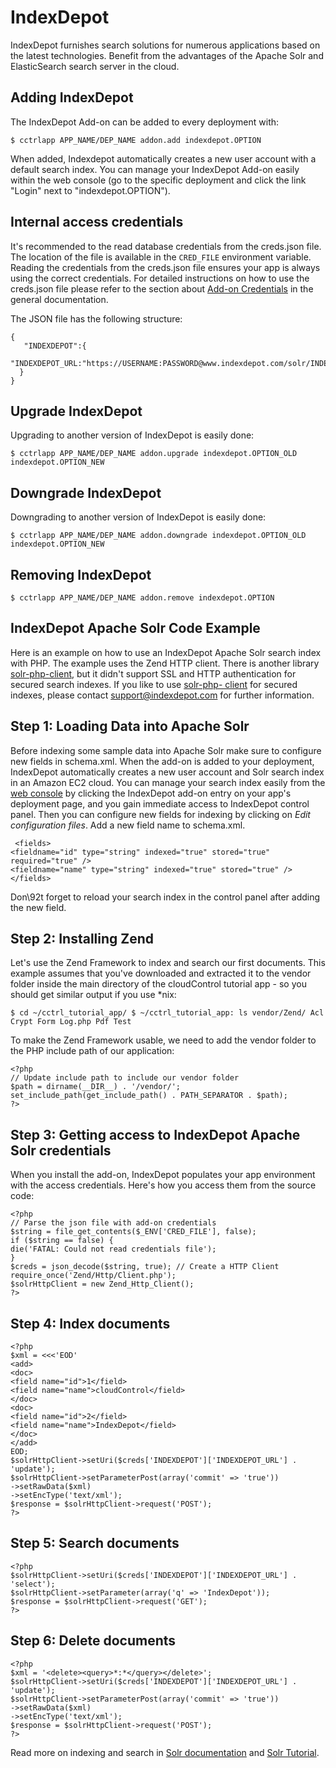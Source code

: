 # IndexDepot

IndexDepot furnishes search solutions for numerous applications based on the latest technologies. Benefit from the advantages of the Apache Solr and ElasticSearch search server in the cloud.

## Adding IndexDepot

The IndexDepot Add-on can be added to every deployment with:

~~~
$ cctrlapp APP_NAME/DEP_NAME addon.add indexdepot.OPTION
~~~
When added, Indexdepot automatically creates a new user account with a default search index. You can manage your IndexDepot Add-on easily within the web console (go to the specific deployment and click the link "Login" next to "indexdepot.OPTION").

## Internal access credentials

It's recommended to the read database credentials from the creds.json file. The location of the file is available in the `CRED_FILE` environment variable. Reading the credentials from the creds.json file ensures your app is always using the correct credentials. For detailed instructions on how to use the creds.json file please refer to the section about [Add-on Credentials](https://www.cloudcontrol.com/dev-center/platform-documentation#add-ons) in the general documentation.

The JSON file has the following structure:

~~~
{
   "INDEXDEPOT":{
      "INDEXDEPOT_URL:"https://USERNAME:PASSWORD@www.indexdepot.com/solr/INDEX_ID/,
  }
}
~~~

## Upgrade IndexDepot

Upgrading to another version of IndexDepot is easily done:

~~~
$ cctrlapp APP_NAME/DEP_NAME addon.upgrade indexdepot.OPTION_OLD indexdepot.OPTION_NEW 
~~~

## Downgrade IndexDepot

Downgrading to another version of IndexDepot is easily done:

~~~
$ cctrlapp APP_NAME/DEP_NAME addon.downgrade indexdepot.OPTION_OLD indexdepot.OPTION_NEW 
~~~

## Removing IndexDepot

~~~
$ cctrlapp APP_NAME/DEP_NAME addon.remove indexdepot.OPTION
~~~

## IndexDepot Apache Solr Code Example

Here is an example on how to use an IndexDepot Apache Solr search index with PHP. The example uses the Zend HTTP client. There is another library [solr-php-client](http://code.google.com/p/solr-php-client/), but it didn't support SSL and HTTP authentication for secured search indexes. If you like to use [solr-php- client](http://code.google.com/p/solr-php-client/) for secured indexes, please contact [support@indexdepot.com](http://support@indexdepot.com/) for further information.

## Step 1: Loading Data into Apache Solr

Before indexing some sample data into Apache Solr make sure to configure new fields in schema.xml. When the add-on is added to your deployment, IndexDepot automatically creates a new user account and Solr search index in an Amazon EC2 cloud. You can manage your search index easily from the [web console](https://www.cloudcontrol.com/console) by clicking the IndexDepot add-on entry on your app's deployment page, and you gain immediate access to IndexDepot control panel. Then you can configure new fields for indexing by clicking on *Edit configuration files*. Add a new field name to schema.xml.

~~~
 <fields>
<fieldname="id" type="string" indexed="true" stored="true" required="true" />
<fieldname="name" type="string" indexed="true" stored="true" />
</fields> 
~~~

Don\92t forget to reload your search index in the control panel after adding the new field.

## Step 2: Installing Zend

Let's use the Zend Framework to index and search our first documents. This example assumes that you've downloaded and extracted it to the vendor folder inside the main directory of the cloudControl tutorial app - so you should get similar output if you use *nix:

~~~
$ cd ~/cctrl_tutorial_app/ $ ~/cctrl_tutorial_app: ls vendor/Zend/ Acl Crypt Form Log.php Pdf Test
~~~

To make the Zend Framework usable, we need to add the vendor folder to the PHP include path of our application:

~~~
<?php
// Update include path to include our vendor folder
$path = dirname(__DIR__) . '/vendor/';
set_include_path(get_include_path() . PATH_SEPARATOR . $path);
?>
~~~

## Step 3: Getting access to IndexDepot Apache Solr credentials

When you install the add-on, IndexDepot populates your app environment with the access credentials. Here's how you access them from the source code:

~~~
<?php
// Parse the json file with add-on credentials
$string = file_get_contents($_ENV['CRED_FILE'], false);
if ($string == false) {
die('FATAL: Could not read credentials file');
}
$creds = json_decode($string, true); // Create a HTTP Client
require_once('Zend/Http/Client.php');
$solrHttpClient = new Zend_Http_Client();
?>
~~~

## Step 4: Index documents

~~~
<?php
$xml = <<<'EOD'
<add>
<doc>
<field name="id">1</field>
<field name="name">cloudControl</field>
</doc>
<doc>
<field name="id">2</field>
<field name="name">IndexDepot</field>
</doc>
</add>
EOD;
$solrHttpClient->setUri($creds['INDEXDEPOT']['INDEXDEPOT_URL'] . 'update');
$solrHttpClient->setParameterPost(array('commit' => 'true'))
->setRawData($xml)
->setEncType('text/xml');
$response = $solrHttpClient->request('POST');
?>
~~~

## Step 5: Search documents

~~~
<?php
$solrHttpClient->setUri($creds['INDEXDEPOT']['INDEXDEPOT_URL'] . 'select');
$solrHttpClient->setParameter(array('q' => 'IndexDepot'));
$response = $solrHttpClient->request('GET');
?>
~~~

## Step 6: Delete documents

~~~
<?php
$xml = '<delete><query>*:*</query></delete>';
$solrHttpClient->setUri($creds['INDEXDEPOT']['INDEXDEPOT_URL'] . 'update');
$solrHttpClient->setParameterPost(array('commit' => 'true'))
->setRawData($xml)
->setEncType('text/xml');
$response = $solrHttpClient->request('POST');
?>
~~~

Read more on indexing and search in [Solr documentation](http://wiki.apache.org/solr/) and [Solr Tutorial](http://lucene.apache.org/solr/api/doc-files/tutorial.html).

